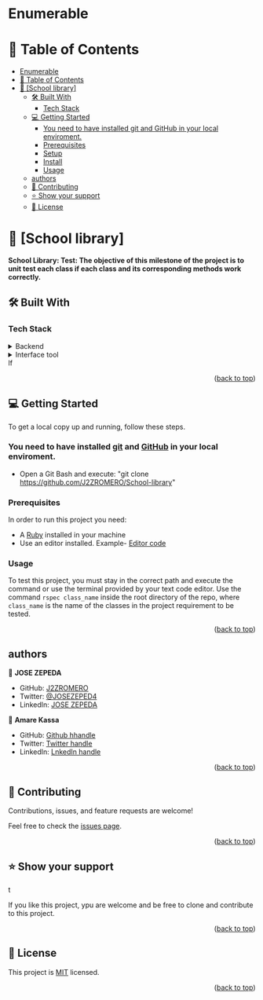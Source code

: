 # Enumerable

# 📗 Table of Contents

- [Enumerable](#enumerable)
- [📗 Table of Contents](#-table-of-contents)
- [📖 \[School library\] ](#-school-library-)
  - [🛠 Built With ](#-built-with-)
    - [Tech Stack ](#tech-stack-)
  - [💻 Getting Started ](#-getting-started-)
    - [You need to have installed git and GitHub in your local enviroment.](#you-need-to-have-installed-git-and-github-in-your-local-enviroment)
    - [Prerequisites](#prerequisites)
    - [Setup](#setup)
    - [Install](#install)
    - [Usage](#usage)
  - [authors](#authors)
  - [🤝 Contributing ](#-contributing-)
  - [⭐️ Show your support ](#️-show-your-support-)
  - [📝 License ](#-license-)


# 📖 [School library] <a name="about-project"></a>

**School Library: Test: The objective of this milestone of the project is to unit test each class  if each class and its corresponding methods work correctly.**


## 🛠 Built With <a name="built-with"></a>

### Tech Stack <a name="tech-stack"></a>


<details>
  <summary>Backend</summary>
  <ul>
    <li><a href="https://www.ruby-lang.org/en/">Ruby</a></li>
  </ul>
</details>


<details>
<summary>Interface tool</summary>
  <ul>
    <li><a href="https://code.visualstudio.com/">Viual Studio Code</a></li>
  </ul>
</details>
lf<p align="right">(<a href="#readme-top">back to top</a>)</p>


## 💻 Getting Started <a name="getting-started"></a>


To get a local copy up and running, follow these steps.

### You need to have installed [git](https://git-scm.com/) and [GitHub](https://github.com/) in your local enviroment.

- Open a Git Bash and execute: "git clone https://github.com/J2ZROMERO/School-library"

### Prerequisites

In order to run this project you need:

- A [Ruby](https://www.ruby-lang.org/en/) installed in your machine
- Use an editor installed.
    Example-  [Editor code](https://www.creativebloq.com/advice/best-code-editors)


### Usage

To test this project, you must stay in the correct path and execute the command or use the terminal provided by your text code editor.
Use the command `rspec class_name` inside the root directory of the repo, where `class_name` is the name of the classes in the project requirement to be tested.

<p align="right">(<a href="#readme-top">back to top</a>)</p>

## authors

👤 **JOSE ZEPEDA**

- GitHub: [J2ZROMERO](https://github.com/J2ZROMERO)
- Twitter: [@JOSEZEPED4](https://twitter.com/JOSEZEPED4)
- LinkedIn: [JOSE ZEPEDA](https://www.linkedin.com/in/jose-zepeda-733ab91ab/)

👤 **Amare Kassa**

- GitHub: [Github hhandle](https://github.com/amare1990)
- Twitter: [Twitter handle](https://twitter.com/@amaremek)
- LinkedIn: [LnkedIn handle](https://www.linkedin.com/in/amaremek)



<p align="right">(<a href="#readme-top">back to top</a>)</p>


## 🤝 Contributing <a name="contributing"></a>

Contributions, issues, and feature requests are welcome!

Feel free to check the [issues page](https://github.com/J2ZROMERO/School-library/issues).

<p align="right">(<a href="#readme-top">back to top</a>)</p>


## ⭐️ Show your support <a name="support"></a>
t

If you like this project, ypu are welcome and be free to clone and contribute to this project.

<p align="right">(<a href="#readme-top">back to top</a>)</p>


## 📝 License <a name="license"></a>

This project is [MIT](https://github.com/J2ZROMERO/School-library./LICENSE) licensed.


<p align="right">(<a href="#readme-top">back to top</a>)</p>

